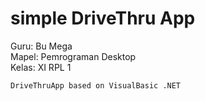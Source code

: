 # simple DriveThru App

<p>Guru: Bu Mega<br>
Mapel: Pemrograman Desktop<br>
Kelas: XI RPL 1</p>

```
DriveThruApp based on VisualBasic .NET
```
